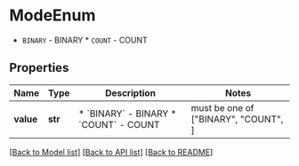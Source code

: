 # ModeEnum

* `BINARY` - BINARY * `COUNT` - COUNT

## Properties
Name | Type | Description | Notes
------------ | ------------- | ------------- | -------------
**value** | **str** | * &#x60;BINARY&#x60; - BINARY * &#x60;COUNT&#x60; - COUNT |  must be one of ["BINARY", "COUNT", ]

[[Back to Model list]](../README.md#documentation-for-models) [[Back to API list]](../README.md#documentation-for-api-endpoints) [[Back to README]](../README.md)


